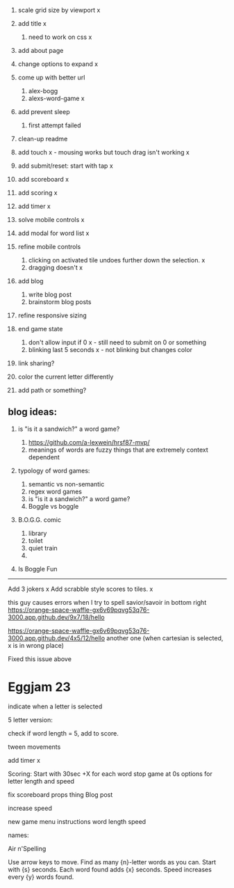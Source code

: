 
1. scale grid size by viewport x
1. add title x
    1. need to work on css x
1. add about page
1. change options to expand x
1. come up with better url
    1. alex-bogg
    1. alexs-word-game x
    
1. add prevent sleep
    1. first attempt failed
1. clean-up readme

1. add touch x - mousing works but touch drag isn't working x
1. add submit/reset: start with tap x
1. add scoreboard x
1. add scoring x

1. add timer x
1. solve mobile controls x

1. add modal for word list x
1. refine mobile controls
    1. clicking on activated tile undoes further down the selection. x
    1. dragging doesn't x
1. add blog
    1. write blog post
    1. brainstorm blog posts
1. refine responsive sizing
1. end game state
    1. don't allow input if 0 x - still need to submit on 0 or something
    1. blinking last 5 seconds x - not blinking but changes color
1. link sharing?
1. color the current letter differently
1. add path or something?

## blog ideas:

1. is "is it a sandwich?" a word game?
    1. https://github.com/a-lexwein/hrsf87-mvp/
    1. meanings of words are fuzzy things that are extremely context dependent

1. typology of word games:
    1. semantic vs non-semantic
    1. regex word games
    1. is "is it a sandwich?" a word game?
    1. Boggle vs boggle

1. B.O.G.G. comic
    1. library
    1. toilet
    1. quiet train
    1. 

1. Is Boggle Fun
---

Add 3 jokers x
Add scrabble style scores to tiles. x


this guy causes errors when I try to spell savior/savoir in bottom right
https://orange-space-waffle-gx6v69pqvg53q76-3000.app.github.dev/9x7/18/hello

https://orange-space-waffle-gx6v69pqvg53q76-3000.app.github.dev/4x5/12/hello
another one (when cartesian is selected, x is in wrong place)

Fixed this issue above


# Eggjam 23

indicate when a letter is selected

5 letter version:

check if word length = 5, add to score.

tween movements

add timer x

Scoring:
Start with 30sec +X for each word
stop game at 0s
options for letter length and speed

fix scoreboard props thing
Blog post

increase speed

new game menu
instructions
word length
speed


names:

Air n'Spelling


Use arrow keys to move. Find as many {n}-letter words as you can. Start with {s} seconds. Each word found adds {x} seconds. Speed increases every {y} words found.

